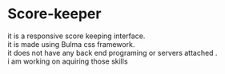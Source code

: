 # Score-keeper
it is a responsive score keeping interface.<br/>
it is made using Bulma css framework.<br/>
it does not have any back end programing or servers attached .<br/>
i am working on aquiring those skills

